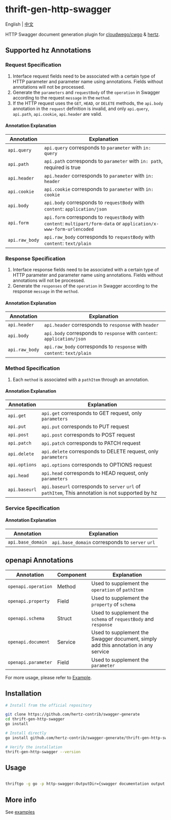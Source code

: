 # thrift-gen-http-swagger

English | [中文](README_CN.md)

HTTP Swagger document generation plugin for [cloudwego/cwgo](https://github.com/cloudwego/cwgo) & [hertz](https://github.com/cloudwego/hertz).

## Supported hz Annotations

### Request Specification

1. Interface request fields need to be associated with a certain type of HTTP parameter and parameter name using annotations. Fields without annotations will not be processed.
2. Generate the `parameters` and `requestBody` of the `operation` in Swagger according to the request `message` in the `method`.
3. If the HTTP request uses the `GET`, `HEAD`, or `DELETE` methods, the `api.body` annotation in the `request` definition is invalid, and only `api.query`, `api.path`, `api.cookie`, `api.header` are valid.

#### Annotation Explanation

| Annotation     | Explanation                                                                                                          |  
|----------------|----------------------------------------------------------------------------------------------------------------------|
| `api.query`    | `api.query` corresponds to `parameter` with `in: query`                                                              |  
| `api.path`     | `api.path` corresponds to `parameter` with `in: path`, required is true                                              |
| `api.header`   | `api.header` corresponds to `parameter` with `in: header`                                                            |       
| `api.cookie`   | `api.cookie` corresponds to `parameter` with `in: cookie`                                                            |
| `api.body`     | `api.body` corresponds to `requestBody` with `content`: `application/json`                                           | 
| `api.form`     | `api.form` corresponds to `requestBody` with `content`: `multipart/form-data` or `application/x-www-form-urlencoded` | 
| `api.raw_body` | `api.raw_body` corresponds to `requestBody` with `content`: `text/plain`                                             | 

### Response Specification

1. Interface response fields need to be associated with a certain type of HTTP parameter and parameter name using annotations. Fields without annotations will not be processed.
2. Generate the `responses` of the `operation` in Swagger according to the response `message` in the `method`.

#### Annotation Explanation

| Annotation     | Explanation                                                             |  
|----------------|-------------------------------------------------------------------------|
| `api.header`   | `api.header` corresponds to `response` with `header`                    |
| `api.body`     | `api.body` corresponds to `response` with `content`: `application/json` |
| `api.raw_body` | `api.raw_body` corresponds to `response` with `content`: `text/plain`   |

### Method Specification

1. Each `method` is associated with a `pathItem` through an annotation.

#### Annotation Explanation

| Annotation    | Explanation                                                                                       |  
|---------------|---------------------------------------------------------------------------------------------------|
| `api.get`     | `api.get` corresponds to GET request, only `parameters `                                          |
| `api.put`     | `api.put` corresponds to PUT request                                                              |
| `api.post`    | `api.post` corresponds to POST request                                                            |
| `api.patch`   | `api.patch` corresponds to PATCH request                                                          |
| `api.delete`  | `api.delete` corresponds to DELETE request, only `parameters`                                     |
| `api.options` | `api.options` corresponds to OPTIONS request                                                      |
| `api.head`    | `api.head` corresponds to HEAD request, only `parameters`                                         |
| `api.baseurl` | `api.baseurl` corresponds to `server` `url` of `pathItem`, This annotation is not supported by hz |

### Service Specification

#### Annotation Explanation

| Annotation        | Explanation                                     |  
|-------------------|-------------------------------------------------|
| `api.base_domain` | `api.base_domain` corresponds to `server` `url` |

## openapi Annotations

| Annotation          | Component | Explanation                                                                        |  
|---------------------|-----------|------------------------------------------------------------------------------------|
| `openapi.operation` | Method    | Used to supplement the `operation` of `pathItem`                                   |
| `openapi.property`  | Field     | Used to supplement the `property` of `schema`                                      |
| `openapi.schema`    | Struct    | Used to supplement the `schema` of `requestBody` and `response`                    |
| `openapi.document`  | Service   | Used to supplement the Swagger document, simply add this annotation in any service |
| `openapi.parameter` | Field     | Used to supplement the `parameter`                                                 |

For more usage, please refer to [Example](example/hello.thrift).

## Installation

```sh
# Install from the official repository

git clone https://github.com/hertz-contrib/swagger-generate
cd thrift-gen-http-swagger
go install

# Install directly
go install github.com/hertz-contrib/swagger-generate/thrift-gen-http-swagger@latest

# Verify the installation
thrift-gen-http-swagger --version
```

## Usage

```sh

thriftgo -g go -p http-swagger:OutputDir={swagger documentation output directory} {idl}.thrift

```

## More info

See [examples](example/hello.thrift)